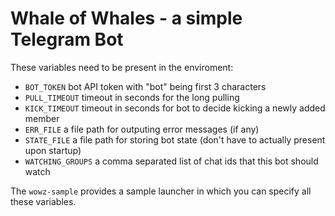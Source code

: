 # Whale of Whales - a simple Telegram Bot

These variables need to be present in the enviroment:

- `BOT_TOKEN` bot API token with "bot" being first 3 characters
- `PULL_TIMEOUT` timeout in seconds for the long pulling
- `KICK_TIMEOUT` timeout in seconds for bot to decide kicking a newly added member
- `ERR_FILE` a file path for outputing error messages (if any)
- `STATE_FILE` a file path for storing bot state (don't have to actually present upon startup)
- `WATCHING_GROUPS` a comma separated list of chat ids that this bot should watch

The `wowz-sample` provides a sample launcher in which you can specify all these variables.
